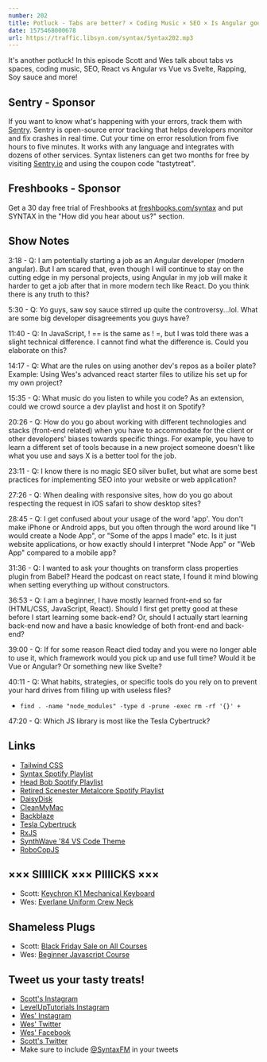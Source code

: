 ```yaml
---
number: 202
title: Potluck - Tabs are better? × Coding Music × SEO × Is Angular good? × Biggie Smalls × Soy Sauce × More!
date: 1575468000678
url: https://traffic.libsyn.com/syntax/Syntax202.mp3
---
```


It's another potluck! In this episode Scott and Wes talk about tabs vs spaces, coding music, SEO, React vs Angular vs Vue vs Svelte, Rapping, Soy sauce and more!

## Sentry - Sponsor
If you want to know what's happening with your errors, track them with [Sentry](https://sentry.io/). Sentry is open-source error tracking that helps developers monitor and fix crashes in real time. Cut your time on error resolution from five hours to five minutes. It works with any language and integrates with dozens of other services. Syntax listeners can get two months for free by visiting [Sentry.io](https://sentry.io/) and using the coupon code "tastytreat".

## Freshbooks - Sponsor
Get a 30 day free trial of Freshbooks at [freshbooks.com/syntax](https://freshbooks.com/syntax) and put SYNTAX in the "How did you hear about us?" section.

## Show Notes

3:18 - Q: I am potentially starting a job as an Angular developer (modern angular). But I am scared that, even though I will continue to stay on the cutting edge in my personal projects, using Angular in my job will make it harder to get a job after that in more modern tech like React. Do you think there is any truth to this?

5:30 - Q: Yo guys, saw soy sauce stirred up quite the controversy...lol. What are some big developer disagreements you guys have?

11:40 - Q: In JavaScript, ! == is the same as ! =, but I was told there was a slight technical difference. I cannot find what the difference is. Could you elaborate on this?

14:17 - Q: What are the rules on using another dev's repos as a boiler plate? Example: Using Wes's advanced react starter files to utilize his set up for my own project? 

15:35 - Q: What music do you listen to while you code? As an extension, could we crowd source a dev playlist and host it on Spotify?

20:26 - Q: How do you go about working with different technologies and stacks (front-end related) when you have to accommodate for the client or other developers' biases towards specific things. For example, you have to learn a different set of tools because in a new project someone doesn't like what you use and says X is a better tool for the job.

23:11 - Q: I know there is no magic SEO silver bullet, but what are some best practices for implementing SEO into your website or web application?

27:26 - Q: When dealing with responsive sites, how do you go about respecting the request in iOS safari to show desktop sites?

28:45 - Q: I get confused about your usage of the word 'app'. You don't make iPhone or Android apps, but you often through the word around like "I would create a Node App", or "Some of the apps I made" etc. Is it just website applications, or how exactly should I interpret "Node App" or "Web App" compared to a mobile app?

31:36 - Q: I wanted to ask your thoughts on transform class properties plugin from Babel? Heard the podcast on react state, I found it mind blowing when setting everything up without constructors.

36:53 - Q: I am a beginner, I have mostly learned front-end so far (HTML/CSS, JavaScript, React). Should I first get pretty good at these before I start learning some back-end? Or, should I actually start learning back-end now and have a basic knowledge of both front-end and back-end?

39:00 - Q: If for some reason React died today and you were no longer able to use it, which framework would you pick up and use full time? Would it be Vue or Angular? Or something new like Svelte?

40:11 - Q: What habits, strategies, or specific tools do you rely on to prevent your hard drives from filling up with useless files?

* `find . -name "node_modules" -type d -prune -exec rm -rf '{}' +`

47:20 - Q: Which JS library is most like the Tesla Cybertruck?

## Links
* [Tailwind CSS](https://tailwindcss.com/)
* [Syntax Spotify Playlist](https://open.spotify.com/playlist/061zvEAIbt6ZxVZxtkk3ot?si=R74zdIRyScGYph5UiCHFcg)
* [Head Bob Spotify Playlist](https://open.spotify.com/playlist/4sFWRZDOmCiR7abKNRmWjr?si=Kk0vlHtURFuIsPku1pZ-5A)
* [Retired Scenester Metalcore Spotify Playlist](https://open.spotify.com/playlist/6RnddeJf0fd0kwYrLJbm3U?si=f9SFFYntQJ6buGNH1o0Uxw)
* [DaisyDisk](https://daisydiskapp.com/)
* [CleanMyMac](https://macpaw.com/cleanmymac)
* [Backblaze](https://www.backblaze.com/)
* [Tesla Cybertruck](https://www.tesla.com/cybertruck)
* [RxJS](https://rxjs-dev.firebaseapp.com/)
* [SynthWave '84 VS Code Theme](https://marketplace.visualstudio.com/items?itemName=RobbOwen.synthwave-vscode)
* [RoboCopJS](http://www.pseudobry.com/robocop.js/)


## ××× SIIIIICK ××× PIIIICKS ×××
* Scott: [Keychron K1 Mechanical Keyboard](https://www.keychron.com/products/keychron-mechanical-keyboard)
* Wes: [Everlane Uniform Crew Neck](https://www.everlane.com/uniform)

## Shameless Plugs
* Scott: [Black Friday Sale on All Courses](https://www.leveluptutorials.com/pro)
* Wes: [Beginner Javascript Course](https://beginnerjavascript.com)

## Tweet us your tasty treats!
* [Scott's Instagram](https://www.instagram.com/stolinski/)
* [LevelUpTutorials Instagram](https://www.instagram.com/LevelUpTutorials/)
* [Wes' Instagram](https://www.instagram.com/wesbos/)
* [Wes' Twitter](https://twitter.com/wesbos)
* [Wes' Facebook](https://www.facebook.com/wesbos.developer)
* [Scott's Twitter](https://twitter.com/stolinski)
* Make sure to include [@SyntaxFM](https://twitter.com/SyntaxFM) in your tweets